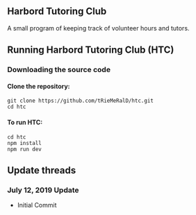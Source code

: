 ## Harbord Tutoring Club

A small program of keeping track of volunteer hours and tutors.

## Running Harbord Tutoring Club (HTC)

### Downloading the source code

#### Clone the repository:

```
git clone https://github.com/tRieMeRalD/htc.git
cd htc
```

#### To run HTC:

```
cd htc
npm install
npm run dev
```

## Update threads

### July 12, 2019 Update

- Initial Commit
